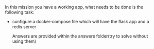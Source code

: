 In this mission you have a working app, what needs to be done is the following task:
- configure a docker-compose file which will have the flask app and a redis server

  Answers are provided within the answers folder(try to solve without using them)
